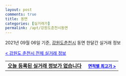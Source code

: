 ```yaml
---
layout: post
comments: true
title: 동면
categories: [실거래가]
permalink: /apt/강원도춘천시동면
---
```


2021년 09월 06일 기준, <a href="/apt/강원도춘천시">강원도춘천시</a> 동면 한달간 실거래 정보

<a style="color: blue;" href="/apt/강원도춘천시">< 강원도 춘천시 전체 실거래 정보</a>
<!---- start ---->
<table>
  <tr>
    <td colspan="4" style="font-weight: bold;"><a href="/apt/강원도춘천시동면{name_without_space}">오늘 등록된 실거래 정보가 없습니다</a> &nbsp;&nbsp;&nbsp; <a style="color: blue; font-size: smaller;" href="/apt/강원도춘천시동면{name_without_space}">면적별 최고가 ></a></td>
  </tr>
    
</table>
<!---- end ---->
    